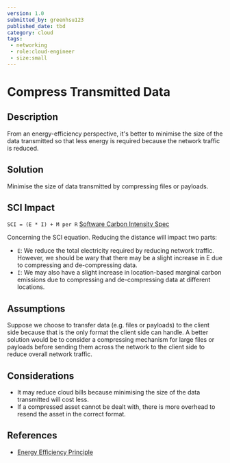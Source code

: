 ```yaml
---
version: 1.0
submitted_by: greenhsu123
published_date: tbd
category: cloud
tags: 
 - networking
 - role:cloud-engineer
 - size:small
---
```


# Compress Transmitted Data

## Description
From an energy-efficiency perspective, it's better to minimise the size of the data transmitted so that less energy is required because the network traffic is reduced. 

## Solution
Minimise the size of data transmitted by compressing files or payloads.

## SCI Impact

`SCI = (E * I) + M per R`
[Software Carbon Intensity Spec](https://grnsft.org/sci)

Concerning the SCI equation. Reducing the distance will impact two parts:

- `E`: We reduce the total electricity required by reducing network traffic. However, we should be wary that there may be a slight increase in E due to compressing and de-compressing data. 
- `I`: We may also have a slight increase in location-based marginal carbon emissions due to compressing and de-compressing data at different locations.


## Assumptions
Suppose we choose to transfer data (e.g. files or payloads) to the client side because that is the only format the client side can handle. A better solution would be to consider a compressing mechanism for large files or payloads before sending them across the network to the client side to reduce overall network traffic. 


## Considerations
- It may reduce cloud bills because minimising the size of the data transmitted will cost less. 
- If a compressed asset cannot be dealt with, there is more overhead to resend the asset in the correct format. 

## References
- [Energy Efficiency Principle](https://learn.greensoftware.foundation/practitioner/energy-efficiency)


